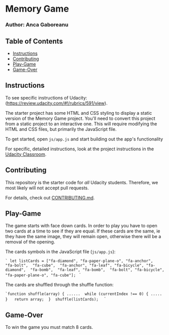 # Memory Game 
### Author: Anca Gaboreanu

## Table of Contents

* [Instructions](#instructions)
* [Contributing](#contributing)
* [Play-Game](#play-game)
* [Game-Over](#game-over)

## Instructions 

To see specific instructions of Udacity: (https://review.udacity.com/#!/rubrics/591/view).

The starter project has some HTML and CSS styling to display a static version of the Memory Game project. You'll need to convert this project from a static project to an interactive one. This will require modifying the HTML and CSS files, but primarily the JavaScript file.

To get started, open `js/app.js` and start building out the app's functionality

For specific, detailed instructions, look at the project instructions in the [Udacity Classroom](https://classroom.udacity.com/me).

## Contributing

This repository is the starter code for _all_ Udacity students. Therefore, we most likely will not accept pull requests.

For details, check out [CONTRIBUTING.md](CONTRIBUTING.md).

## Play-Game

The game starts with face down cards.
In order to play you have to open two cards at a time to see if they are equal.
If these cards are the same, ie they have the same image, they will remain open, otherwise there will be a removal of the opening.

The cards symbols in the JavaScript file (`js/app.js`): 

`` ` let listCards = ["fa-diamond", "fa-paper-plane-o", "fa-anchor",  "fa-bolt",  "fa-cube",  "fa-anchor", "fa-leaf", "fa-bicycle", "fa-diamond",  "fa-bomb",  "fa-leaf", "fa-bomb",  "fa-bolt", "fa-bicycle",  "fa-paper-plane-o", "fa-cube"]; 
`` `

The cards are shuffled through the shuffle function:

`` `function shuffle(array) {
    ...... 
        while (currentIndex !== 0) {
    .....
         }  
     return array; 
     } 
     shuffle(listCards);   `` `
     
## Game-Over 

To win the game you must match 8 cards.
